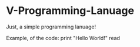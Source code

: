 # V-Programming-Lanuage
Just, a simple programming lanuage!

Example, of the code:
print "Hello World!"
read
